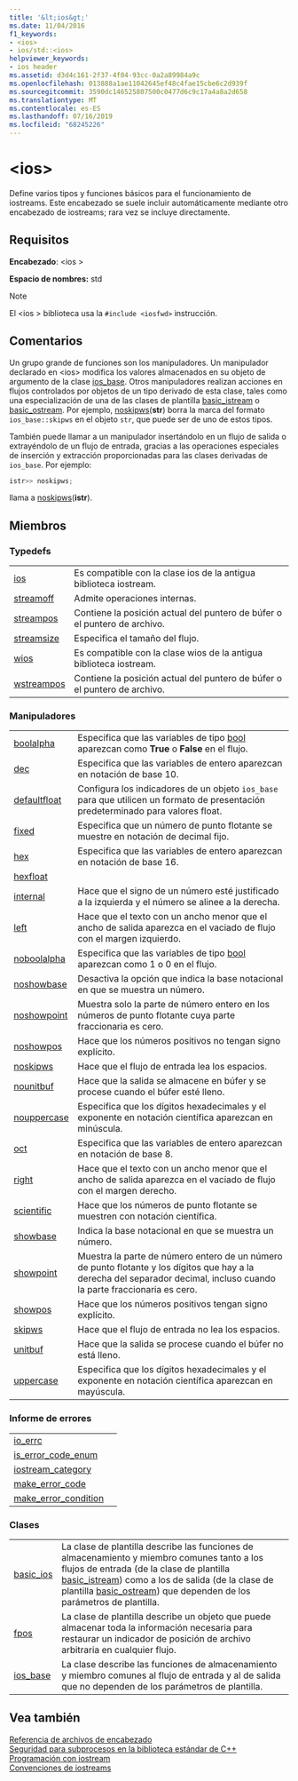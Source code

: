 ```yaml
---
title: '&lt;ios&gt;'
ms.date: 11/04/2016
f1_keywords:
- <ios>
- ios/std::<ios>
helpviewer_keywords:
- ios header
ms.assetid: d3d4c161-2f37-4f04-93cc-0a2a89984a9c
ms.openlocfilehash: 013888a1ae11042645ef48c4fae15cbe6c2d939f
ms.sourcegitcommit: 3590dc146525807500c0477d6c9c17a4a8a2d658
ms.translationtype: MT
ms.contentlocale: es-ES
ms.lasthandoff: 07/16/2019
ms.locfileid: "68245226"
---
```

# <a name="ltiosgt"></a>&lt;ios&gt;

Define varios tipos y funciones básicos para el funcionamiento de iostreams. Este encabezado se suele incluir automáticamente mediante otro encabezado de iostreams; rara vez se incluye directamente.

## <a name="requirements"></a>Requisitos

**Encabezado**: \<ios >

**Espacio de nombres:** std

> [!NOTE]
> El \<ios > biblioteca usa la `#include <iosfwd>` instrucción.

## <a name="remarks"></a>Comentarios

Un grupo grande de funciones son los manipuladores. Un manipulador declarado en \<ios> modifica los valores almacenados en su objeto de argumento de la clase [ios_base](../standard-library/ios-base-class.md). Otros manipuladores realizan acciones en flujos controlados por objetos de un tipo derivado de esta clase, tales como una especialización de una de las clases de plantilla [basic_istream](../standard-library/basic-istream-class.md) o [basic_ostream](../standard-library/basic-ostream-class.md). Por ejemplo, [noskipws](../standard-library/ios-functions.md#noskipws)(**str**) borra la marca del formato `ios_base::skipws` en el objeto `str`, que puede ser de uno de estos tipos.

También puede llamar a un manipulador insertándolo en un flujo de salida o extrayéndolo de un flujo de entrada, gracias a las operaciones especiales de inserción y extracción proporcionadas para las clases derivadas de `ios_base`. Por ejemplo:

```cpp
istr>> noskipws;
```

llama a [noskipws](../standard-library/ios-functions.md#noskipws)(**istr**).

## <a name="members"></a>Miembros

### <a name="typedefs"></a>Typedefs

|||
|-|-|
|[ios](../standard-library/ios-typedefs.md#ios)|Es compatible con la clase ios de la antigua biblioteca iostream.|
|[streamoff](../standard-library/ios-typedefs.md#streamoff)|Admite operaciones internas.|
|[streampos](../standard-library/ios-typedefs.md#streampos)|Contiene la posición actual del puntero de búfer o el puntero de archivo.|
|[streamsize](../standard-library/ios-typedefs.md#streamsize)|Especifica el tamaño del flujo.|
|[wios](../standard-library/ios-typedefs.md#wios)|Es compatible con la clase wios de la antigua biblioteca iostream.|
|[wstreampos](../standard-library/ios-typedefs.md#wstreampos)|Contiene la posición actual del puntero de búfer o el puntero de archivo.|

### <a name="manipulators"></a>Manipuladores

|||
|-|-|
|[boolalpha](../standard-library/ios-functions.md#boolalpha)|Especifica que las variables de tipo [bool](../cpp/bool-cpp.md) aparezcan como **True** o **False** en el flujo.|
|[dec](../standard-library/ios-functions.md#dec)|Especifica que las variables de entero aparezcan en notación de base 10.|
|[defaultfloat](../standard-library/ios-functions.md#ios_defaultfloat)|Configura los indicadores de un objeto `ios_base` para que utilicen un formato de presentación predeterminado para valores float.|
|[fixed](../standard-library/ios-functions.md#fixed)|Especifica que un número de punto flotante se muestre en notación de decimal fijo.|
|[hex](../standard-library/ios-functions.md#hex)|Especifica que las variables de entero aparezcan en notación de base 16.|
|[hexfloat](../standard-library/ios-functions.md#hexfloat)|
|[internal](../standard-library/ios-functions.md#internal)|Hace que el signo de un número esté justificado a la izquierda y el número se alinee a la derecha.|
|[left](../standard-library/ios-functions.md#left)|Hace que el texto con un ancho menor que el ancho de salida aparezca en el vaciado de flujo con el margen izquierdo.|
|[noboolalpha](../standard-library/ios-functions.md#noboolalpha)|Especifica que las variables de tipo [bool](../cpp/bool-cpp.md) aparezcan como 1 o 0 en el flujo.|
|[noshowbase](../standard-library/ios-functions.md#noshowbase)|Desactiva la opción que indica la base notacional en que se muestra un número.|
|[noshowpoint](../standard-library/ios-functions.md#noshowpoint)|Muestra solo la parte de número entero en los números de punto flotante cuya parte fraccionaria es cero.|
|[noshowpos](../standard-library/ios-functions.md#noshowpos)|Hace que los números positivos no tengan signo explícito.|
|[noskipws](../standard-library/ios-functions.md#noskipws)|Hace que el flujo de entrada lea los espacios.|
|[nounitbuf](../standard-library/ios-functions.md#nounitbuf)|Hace que la salida se almacene en búfer y se procese cuando el búfer esté lleno.|
|[nouppercase](../standard-library/ios-functions.md#nouppercase)|Especifica que los dígitos hexadecimales y el exponente en notación científica aparezcan en minúscula.|
|[oct](../standard-library/ios-functions.md#oct)|Especifica que las variables de entero aparezcan en notación de base 8.|
|[right](../standard-library/ios-functions.md#right)|Hace que el texto con un ancho menor que el ancho de salida aparezca en el vaciado de flujo con el margen derecho.|
|[scientific](../standard-library/ios-functions.md#scientific)|Hace que los números de punto flotante se muestren con notación científica.|
|[showbase](../standard-library/ios-functions.md#showbase)|Indica la base notacional en que se muestra un número.|
|[showpoint](../standard-library/ios-functions.md#showpoint)|Muestra la parte de número entero de un número de punto flotante y los dígitos que hay a la derecha del separador decimal, incluso cuando la parte fraccionaria es cero.|
|[showpos](../standard-library/ios-functions.md#showpos)|Hace que los números positivos tengan signo explícito.|
|[skipws](../standard-library/ios-functions.md#skipws)|Hace que el flujo de entrada no lea los espacios.|
|[unitbuf](../standard-library/ios-functions.md#unitbuf)|Hace que la salida se procese cuando el búfer no está lleno.|
|[uppercase](../standard-library/ios-functions.md#uppercase)|Especifica que los dígitos hexadecimales y el exponente en notación científica aparezcan en mayúscula.|

### <a name="error-reporting"></a>Informe de errores

|||
|-|-|
|[io_errc](../standard-library/ios-functions.md#io_errc)||
|[is_error_code_enum](../standard-library/ios-functions.md#is_error_code_enum)||
|[iostream_category](../standard-library/ios-functions.md#iostream_category)||
|[make_error_code](../standard-library/ios-functions.md#make_error_code)||
|[make_error_condition](../standard-library/ios-functions.md#make_error_condition)||

### <a name="classes"></a>Clases

|||
|-|-|
|[basic_ios](../standard-library/basic-ios-class.md)|La clase de plantilla describe las funciones de almacenamiento y miembro comunes tanto a los flujos de entrada (de la clase de plantilla [basic_istream](../standard-library/basic-istream-class.md)) como a los de salida (de la clase de plantilla [basic_ostream](../standard-library/basic-ostream-class.md)) que dependen de los parámetros de plantilla.|
|[fpos](../standard-library/fpos-class.md)|La clase de plantilla describe un objeto que puede almacenar toda la información necesaria para restaurar un indicador de posición de archivo arbitraria en cualquier flujo.|
|[ios_base](../standard-library/ios-base-class.md)|La clase describe las funciones de almacenamiento y miembro comunes al flujo de entrada y al de salida que no dependen de los parámetros de plantilla.|

## <a name="see-also"></a>Vea también

[Referencia de archivos de encabezado](../standard-library/cpp-standard-library-header-files.md)<br/>
[Seguridad para subprocesos en la biblioteca estándar de C++](../standard-library/thread-safety-in-the-cpp-standard-library.md)<br/>
[Programación con iostream](../standard-library/iostream-programming.md)<br/>
[Convenciones de iostreams](../standard-library/iostreams-conventions.md)<br/>
